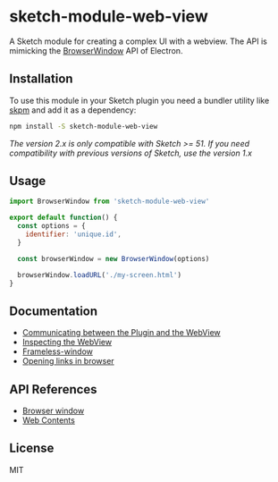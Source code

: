 # sketch-module-web-view

A Sketch module for creating a complex UI with a webview. The API is mimicking the [BrowserWindow](https://electronjs.org/docs/api/browser-window) API of Electron.

## Installation

To use this module in your Sketch plugin you need a bundler utility like [skpm](https://github.com/skpm/skpm) and add it as a dependency:

```bash
npm install -S sketch-module-web-view
```

_The version 2.x is only compatible with Sketch >= 51. If you need compatibility with previous versions of Sketch, use the version 1.x_

## Usage

```js
import BrowserWindow from 'sketch-module-web-view'

export default function() {
  const options = {
    identifier: 'unique.id',
  }

  const browserWindow = new BrowserWindow(options)

  browserWindow.loadURL('./my-screen.html')
}
```

## Documentation

* [Communicating between the Plugin and the WebView](/docs/communication-plugin-webview.md)
* [Inspecting the WebView](/docs/inspecting-the-webview.md)
* [Frameless-window](/docs/frameless-window.md)
* [Opening links in browser](/docs/opening-links-in-browser.md)

## API References

* [Browser window](/docs/browser-window.md)
* [Web Contents](/docs/web-contents.md)

## License

MIT
